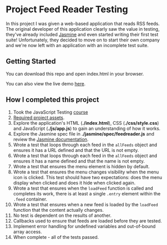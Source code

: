 # Project Feed Reader Testing

In this project I was given a web-based application that reads RSS feeds. The original developer of this application clearly saw the value in testing, they've already included [Jasmine](http://jasmine.github.io/) and even started writing their first test suite! Unfortunately, they decided to move on to start their own company and we're now left with an application with an incomplete test suite.

## Getting Started

You can download this repo and open index.html in your browser.

You can also view the live demo [here](https://jennikins813.github.io/Feed-Reader-Testing/).


## How I completed this project

1. Took the JavaScript Testing [course](https://www.udacity.com/course/ud549)
2. [Required project assets](http://github.com/udacity/frontend-nanodegree-feedreader).
3. Explore the application's HTML (**./index.html**), CSS (**./css/style.css**) and JavaScript (**./js/app.js**) to gain an understanding of how it works.
4. Explore the Jasmine spec file in **./jasmine/spec/feedreader.js** and review the [Jasmine documentation](http://jasmine.github.io).
5. Wrote a test that loops through each feed in the `allFeeds` object and ensures it has a URL defined and that the URL is not empty.
6. Wrote a test that loops through each feed in the `allFeeds` object and ensures it has a name defined and that the name is not empty.
7. Wrote a test that ensures the menu element is hidden by default.
8. Wrote a test that ensures the menu changes visibility when the menu icon is clicked. This test should have two expectations: does the menu display when clicked and does it hide when clicked again.
9. Wrote a test that ensures when the `loadFeed` function is called and completes its work, there is at least a single `.entry` element within the `.feed` container.
10. Wrote a test that ensures when a new feed is loaded by the `loadFeed` function that the content actually changes.
11. No test is dependent on the results of another.
12. Callbacks used to ensure that feeds are loaded before they are tested.
13. Implement error handling for undefined variables and out-of-bound array access.
14. When complete - all of the tests passed.